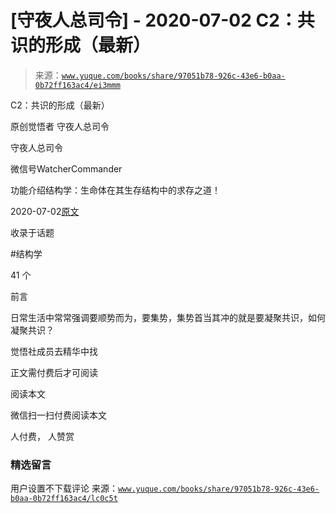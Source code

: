 # [守夜人总司令] - 2020-07-02 C2：共识的形成（最新）

> 来源：[`www.yuque.com/books/share/97051b78-926c-43e6-b0aa-0b72ff163ac4/ei3mmm`](https://www.yuque.com/books/share/97051b78-926c-43e6-b0aa-0b72ff163ac4/ei3mmm)



C2：共识的形成（最新） 

原创觉悟者 守夜人总司令 

守夜人总司令 

微信号WatcherCommander 

功能介绍结构学：生命体在其生存结构中的求存之道！ 

2020-07-02[原文](https://mp.weixin.qq.com/s?__biz=MzAxNDk1NjI2Mw==&mid=2247485384&idx=1&sn=aa308c97231cc609a153084476d641b9&chksm=9b8a2440acfdad568804216b9029604de6eb9b459260c16c18ea48de0d1bbf58feb601676e82&scene=27#wechat_redirect&cpage=198) 

收录于话题 

#结构学 

41 个 

前言 

日常生活中常常强调要顺势而为，要集势，集势首当其冲的就是要凝聚共识，如何凝聚共识？ 

觉悟社成员去精华中找 

正文需付费后才可阅读 

阅读本文 

微信扫一扫付费阅读本文 

人付费， 人赞赏 

### 精选留言 

用户设置不下载评论 来源：[`www.yuque.com/books/share/97051b78-926c-43e6-b0aa-0b72ff163ac4/lc0c5t`](https://www.yuque.com/books/share/97051b78-926c-43e6-b0aa-0b72ff163ac4/lc0c5t)